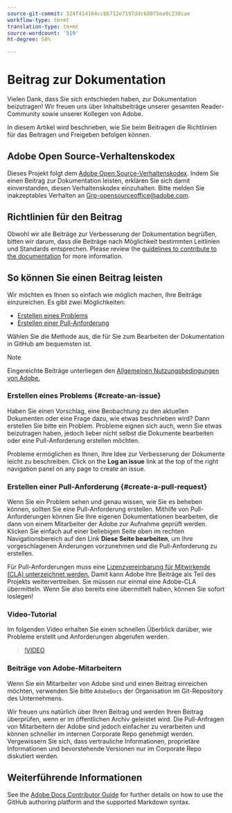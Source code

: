 ```yaml
---
source-git-commit: 324f414164ccbb712e7197ddc68075ea9c238cae
workflow-type: tm+mt
translation-type: tm+mt
source-wordcount: '519'
ht-degree: 58%

---
```

# Beitrag zur Dokumentation

Vielen Dank, dass Sie sich entschieden haben, zur Dokumentation beizutragen! Wir freuen uns über Inhaltsbeiträge unserer gesamten Reader-Community sowie unserer Kollegen von Adobe.

In diesem Artikel wird beschrieben, wie Sie beim Beitragen die Richtlinien für das Beitragen und Freigeben befolgen können.

## Adobe Open Source-Verhaltenskodex

Dieses Projekt folgt dem [Adobe Open Source-Verhaltenskodex](code-of-conduct.md). Indem Sie einen Beitrag zur Dokumentation leisten, erklären Sie sich damit einverstanden, diesen Verhaltenskodex einzuhalten. Bitte melden Sie inakzeptables Verhalten an
[Grp-opensourceoffice@adobe.com](mailto:Grp-opensourceoffice@adobe.com).

## Richtlinien für den Beitrag

Obwohl wir alle Beiträge zur Verbesserung der Dokumentation begrüßen, bitten wir darum, dass die Beiträge nach Möglichkeit bestimmten Leitlinien und Standards entsprechen. Please review the [guidelines to contribute to the documentation](guidelines.md) for more information.

## So können Sie einen Beitrag leisten

Wir möchten es Ihnen so einfach wie möglich machen, Ihre Beiträge einzureichen. Es gibt zwei Möglichkeiten:

* [Erstellen eines Problems](#create-an-issue)
* [Erstellen einer Pull-Anforderung](#create-a-pull-request)

Wählen Sie die Methode aus, die für Sie zum Bearbeiten der Dokumentation in GitHub am bequemsten ist.

>[!NOTE]
>
>Eingereichte Beiträge unterliegen den [Allgemeinen Nutzungsbedingungen von Adobe.](https://www.adobe.com/legal/terms.html)

### Erstellen eines Problems {#create-an-issue}

Haben Sie einen Vorschlag, eine Beobachtung zu den aktuellen Dokumenten oder eine Frage dazu, wie etwas beschrieben wird? Dann erstellen Sie bitte ein Problem. Probleme eignen sich auch, wenn Sie etwas beizutragen haben, jedoch lieber nicht selbst die Dokumente bearbeiten oder eine Pull-Anforderung erstellen möchten.

Probleme ermöglichen es Ihnen, Ihre Idee zur Verbesserung der Dokumente leicht zu beschreiben. Click on the **Log an issue** link at the top of the right navigation panel on any page to create an issue.

### Erstellen einer Pull-Anforderung {#create-a-pull-request}

Wenn Sie ein Problem sehen und genau wissen, wie Sie es beheben können, sollten Sie eine Pull-Anforderung erstellen. Mithilfe von Pull-Anforderungen können Sie Ihre eigenen Dokumentationen bearbeiten, die dann von einem Mitarbeiter der Adobe zur Aufnahme geprüft werden. Klicken Sie einfach auf einer beliebigen Seite oben im rechten Navigationsbereich auf den Link **Diese Seite bearbeiten**, um Ihre vorgeschlagenen Änderungen vorzunehmen und die Pull-Anforderung zu erstellen.

Für Pull-Anforderungen muss eine [Lizenzvereinbarung für Mitwirkende (CLA) unterzeichnet werden.](https://opensource.adobe.com/cla.html)  Damit kann Adobe Ihre Beiträge als Teil des Projekts weitervertreiben. Sie müssen nur einmal eine Adobe-CLA übermitteln. Wenn Sie also bereits eine übermittelt haben, können Sie sofort loslegen!

### Video-Tutorial

Im folgenden Video erhalten Sie einen schnellen Überblick darüber, wie Probleme erstellt und Anforderungen abgerufen werden.

>[!VIDEO](https://video.tv.adobe.com/v/27069)

### Beiträge von Adobe-Mitarbeitern

Wenn Sie ein Mitarbeiter von Adobe sind und einen Beitrag einreichen möchten, verwenden Sie bitte `AdobeDocs` der Organisation im Git-Repository des Unternehmens.

Wir freuen uns natürlich über Ihren Beitrag und werden Ihren Beitrag überprüfen, wenn er im öffentlichen Archiv geleistet wird. Die Pull-Anfragen von Mitarbeitern der Adobe sind jedoch einfacher zu verarbeiten und können schneller im internen Corporate Repo genehmigt werden. Vergewissern Sie sich, dass vertrauliche Informationen, proprietäre Informationen und bevorstehende Versionen nur im Corporate Repo diskutiert werden.

## Weiterführende Informationen

See the [Adobe Docs Contributor Guide](https://docs.adobe.com/help/en/contributor/contributor-guide/introduction.html) for further details on how to use the GitHub authoring platform and the supported Markdown syntax.
